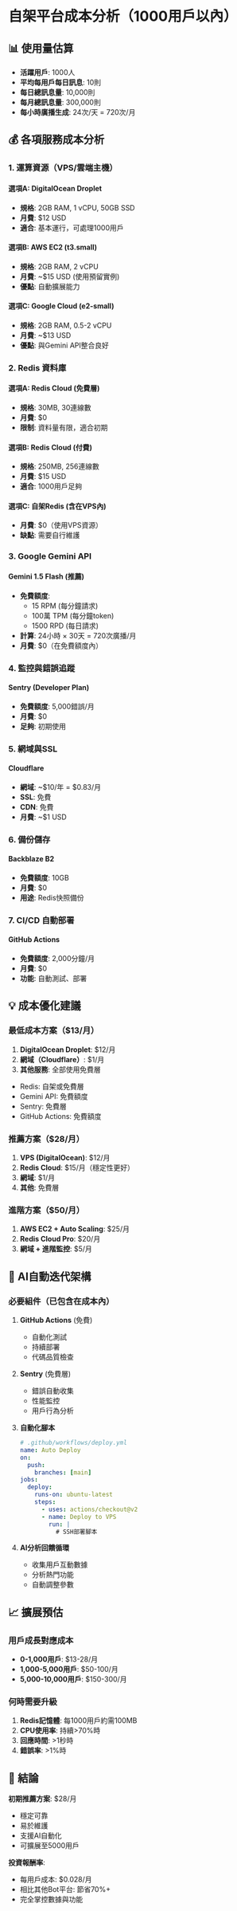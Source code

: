 # 自架平台成本分析（1000用戶以內）

## 📊 使用量估算
- **活躍用戶**: 1000人
- **平均每用戶每日訊息**: 10則
- **每日總訊息量**: 10,000則
- **每月總訊息量**: 300,000則
- **每小時廣播生成**: 24次/天 = 720次/月

## 💰 各項服務成本分析

### 1. 運算資源（VPS/雲端主機）

#### 選項A: DigitalOcean Droplet
- **規格**: 2GB RAM, 1 vCPU, 50GB SSD
- **月費**: $12 USD
- **適合**: 基本運行，可處理1000用戶

#### 選項B: AWS EC2 (t3.small)
- **規格**: 2GB RAM, 2 vCPU
- **月費**: ~$15 USD (使用預留實例)
- **優點**: 自動擴展能力

#### 選項C: Google Cloud (e2-small)
- **規格**: 2GB RAM, 0.5-2 vCPU
- **月費**: ~$13 USD
- **優點**: 與Gemini API整合良好

### 2. Redis 資料庫

#### 選項A: Redis Cloud (免費層)
- **規格**: 30MB, 30連線數
- **月費**: $0
- **限制**: 資料量有限，適合初期

#### 選項B: Redis Cloud (付費)
- **規格**: 250MB, 256連線數
- **月費**: $15 USD
- **適合**: 1000用戶足夠

#### 選項C: 自架Redis (含在VPS內)
- **月費**: $0（使用VPS資源）
- **缺點**: 需要自行維護

### 3. Google Gemini API

#### Gemini 1.5 Flash (推薦)
- **免費額度**: 
  - 15 RPM (每分鐘請求)
  - 100萬 TPM (每分鐘token)
  - 1500 RPD (每日請求)
- **計算**: 24小時 × 30天 = 720次廣播/月
- **月費**: $0（在免費額度內）

### 4. 監控與錯誤追蹤

#### Sentry (Developer Plan)
- **免費額度**: 5,000錯誤/月
- **月費**: $0
- **足夠**: 初期使用

### 5. 網域與SSL

#### Cloudflare
- **網域**: ~$10/年 = $0.83/月
- **SSL**: 免費
- **CDN**: 免費
- **月費**: ~$1 USD

### 6. 備份儲存

#### Backblaze B2
- **免費額度**: 10GB
- **月費**: $0
- **用途**: Redis快照備份

### 7. CI/CD 自動部署

#### GitHub Actions
- **免費額度**: 2,000分鐘/月
- **月費**: $0
- **功能**: 自動測試、部署

## 💡 成本優化建議

### 最低成本方案（$13/月）
1. **DigitalOcean Droplet**: $12/月
2. **網域（Cloudflare）**: $1/月
3. **其他服務**: 全部使用免費層
- Redis: 自架或免費層
- Gemini API: 免費額度
- Sentry: 免費層
- GitHub Actions: 免費額度

### 推薦方案（$28/月）
1. **VPS (DigitalOcean)**: $12/月
2. **Redis Cloud**: $15/月（穩定性更好）
3. **網域**: $1/月
4. **其他**: 免費層

### 進階方案（$50/月）
1. **AWS EC2 + Auto Scaling**: $25/月
2. **Redis Cloud Pro**: $20/月
3. **網域 + 進階監控**: $5/月

## 🤖 AI自動迭代架構

### 必要組件（已包含在成本內）
1. **GitHub Actions** (免費)
   - 自動化測試
   - 持續部署
   - 代碼品質檢查

2. **Sentry** (免費層)
   - 錯誤自動收集
   - 性能監控
   - 用戶行為分析

3. **自動化腳本**
   ```yaml
   # .github/workflows/deploy.yml
   name: Auto Deploy
   on:
     push:
       branches: [main]
   jobs:
     deploy:
       runs-on: ubuntu-latest
       steps:
         - uses: actions/checkout@v2
         - name: Deploy to VPS
           run: |
             # SSH部署腳本
   ```

4. **AI分析回饋循環**
   - 收集用戶互動數據
   - 分析熱門功能
   - 自動調整參數

## 📈 擴展預估

### 用戶成長對應成本
- **0-1,000用戶**: $13-28/月
- **1,000-5,000用戶**: $50-100/月
- **5,000-10,000用戶**: $150-300/月

### 何時需要升級
1. **Redis記憶體**: 每1000用戶約需100MB
2. **CPU使用率**: 持續>70%時
3. **回應時間**: >1秒時
4. **錯誤率**: >1%時

## 🎯 結論

**初期推薦方案**: $28/月
- 穩定可靠
- 易於維護
- 支援AI自動化
- 可擴展至5000用戶

**投資報酬率**:
- 每用戶成本: $0.028/月
- 相比其他Bot平台: 節省70%+
- 完全掌控數據與功能